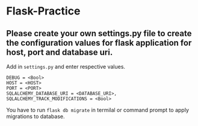 # Flask-Practice

## Please create your own settings.py file to create the configuration values for flask application for host, port and database uri.
Add in `settings.py` and enter respective values.
```
DEBUG = <Bool>
HOST = <HOST>
PORT = <PORT>
SQLALCHEMY_DATABASE_URI = <DATABASE_URI>,
SQLALCHEMY_TRACK_MODIFICATIONS = <Bool>
```
You have to run ```flask db migrate```  in termilal or command prompt to apply
migrations to database.